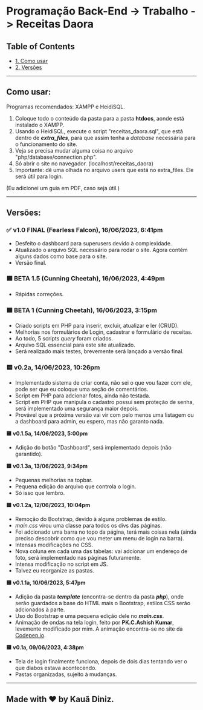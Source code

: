 # Programação Back-End -> Trabalho -> Receitas Daora

## Table of Contents

* [1. Como usar](#como-usar)
* [2. Versões](#versões)

-- --

## Como usar:

Programas recomendados: XAMPP e HeidiSQL.

1. Coloque todo o conteúdo da pasta para a pasta **htdocs**, aonde está instalado o XAMPP.
2. Usando o HeidiSQL, execute o script "receitas_daora.sql", que está dentro de ***extra_files***, para que assim tenha a *database* necessária para o funcionamento do site.
3. Veja se precisa mudar alguma coisa no arquivo "php/database/connection.php".
4. Só abrir o site no navegador. (localhost/receitas_daora)
5. Importante: dê uma olhada no arquivo users que está no extra_files. Ele será útil para login.

(Eu adicionei um guia em PDF, caso seja útil.)
-- --

## Versões:

### **✅ v1.0 FINAL (Fearless Falcon), 16/06/2023, 6:41pm**

* Desfeito o dashboard para superusers devido à complexidade.
* Atualizado o arquivo SQL necessário para rodar o site. Agora contém alguns dados como base para o site.
* Versão final.


### **🟦 BETA 1.5 (Cunning Cheetah), 16/06/2023, 4:49pm**

* Rápidas correções.


### **🟦 BETA 1 (Cunning Cheetah), 16/06/2023, 3:15pm**

* Criado scripts em PHP para inserir, excluir, atualizar e ler (CRUD).
* Melhorias nos formulários de Login, cadastrar e formulário de receitas.
* Ao todo, 5 scripts *query* foram criados.
* Arquivo SQL essencial para este site atualizado.
* Será realizado mais testes, brevemente será lançado a versão final.


### **:yellow_square: v0.2a, 14/06/2023, 10:26pm**

* Implementado sistema de criar conta, não sei o que vou fazer com ele, pode ser que eu coloque uma seção de comentários.
* Script em PHP para adcionar fotos, ainda não testada.
* Script em PHP que manipula o cadastro possui sem proteção de senha, será implementado uma segurança maior depois.
* Provável que a próxima versão vai vir com pelo menos uma listagem ou a dashboard para admin, eu espero, mas não garanto nada.


**:yellow_square: v0.1.5a, 14/06/2023, 5:00pm**

* Adição do botão "Dashboard", será implementado depois (não garantido).


**:yellow_square: v0.1.3a, 13/06/2023, 9:34pm**

* Pequenas melhorias na topbar.
* Pequena edição do arquivo que controla o login.
* Só isso que lembro.


**:yellow_square: v0.1.2a, 12/06/2023, 10:04pm**

* Remoção do Bootstrap, devido à alguns problemas de estilo.
* *main.css* virou uma classe para todos os divs das páginas.
* Foi adcionado uma barra no topo da página, terá mais coisas nela (ainda preciso descobrir como que vou meter um menu de login na barra).
* Intensas modificações no CSS.
* Nova coluna em cada uma das tabelas: vai adcionar um endereço de foto, será implementado nas páginas futuramente.
* Intensa modificação no script em JS.
* Talvez eu reorganize as pastas.


**:yellow_square: v0.1.1a, 10/06/2023, 5:47pm**

* Adição da pasta ***template*** (encontra-se dentro da pasta ***php***), onde serão guardados a base do HTML mais o Bootstrap, estilos CSS serão adcionados à parte.
* Uso do Bootstrap e uma pequena edição dele no ***main.css***.
* Animação de ondas na tela login, feito por **PK.C.Ashish Kumar**, levemente modificado por mim. A animação encontra-se no site da [Codepen.io](https://codepen.io/kcak11/pen/BYewdo).


**:yellow_square: v0.1a, 09/06/2023, 4:38pm**

* Tela de login finalmente funciona, depois de dois dias tentando ver o que diabos estava acontecendo.
* Pastas organizadas, sujeito à mudanças.

-- --

## Made with ❤ by Kauã Diniz.
